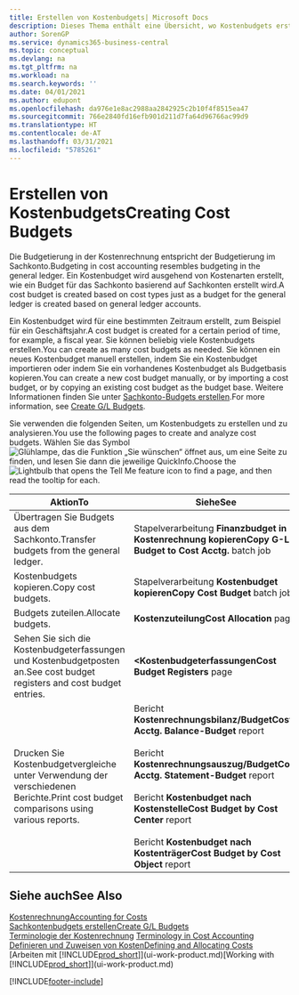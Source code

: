 ```yaml
---
title: Erstellen von Kostenbudgets| Microsoft Docs
description: Dieses Thema enthält eine Übersicht, wo Kostenbudgets erstellt und analysiert werden.
author: SorenGP
ms.service: dynamics365-business-central
ms.topic: conceptual
ms.devlang: na
ms.tgt_pltfrm: na
ms.workload: na
ms.search.keywords: ''
ms.date: 04/01/2021
ms.author: edupont
ms.openlocfilehash: da976e1e8ac2988aa2842925c2b10f4f8515ea47
ms.sourcegitcommit: 766e2840fd16efb901d211d7fa64d96766ac99d9
ms.translationtype: HT
ms.contentlocale: de-AT
ms.lasthandoff: 03/31/2021
ms.locfileid: "5785261"
---
```

# <a name="creating-cost-budgets"></a><span data-ttu-id="fd5f0-103">Erstellen von Kostenbudgets</span><span class="sxs-lookup"><span data-stu-id="fd5f0-103">Creating Cost Budgets</span></span>
<span data-ttu-id="fd5f0-104">Die Budgetierung in der Kostenrechnung entspricht der Budgetierung im Sachkonto.</span><span class="sxs-lookup"><span data-stu-id="fd5f0-104">Budgeting in cost accounting resembles budgeting in the general ledger.</span></span> <span data-ttu-id="fd5f0-105">Ein Kostenbudget wird ausgehend von Kostenarten erstellt, wie ein Budget für das Sachkonto basierend auf Sachkonten erstellt wird.</span><span class="sxs-lookup"><span data-stu-id="fd5f0-105">A cost budget is created based on cost types just as a budget for the general ledger is created based on general ledger accounts.</span></span>  

<span data-ttu-id="fd5f0-106">Ein Kostenbudget wird für eine bestimmten Zeitraum erstellt, zum Beispiel für ein Geschäftsjahr.</span><span class="sxs-lookup"><span data-stu-id="fd5f0-106">A cost budget is created for a certain period of time, for example, a fiscal year.</span></span> <span data-ttu-id="fd5f0-107">Sie können beliebig viele Kostenbudgets erstellen.</span><span class="sxs-lookup"><span data-stu-id="fd5f0-107">You can create as many cost budgets as needed.</span></span> <span data-ttu-id="fd5f0-108">Sie können ein neues Kostenbudget manuell erstellen, indem Sie ein Kostenbudget importieren oder indem Sie ein vorhandenes Kostenbudget als Budgetbasis kopieren.</span><span class="sxs-lookup"><span data-stu-id="fd5f0-108">You can create a new cost budget manually, or by importing a cost budget, or by copying an existing cost budget as the budget base.</span></span> <span data-ttu-id="fd5f0-109">Weitere Informationen finden Sie unter [Sachkonto-Budgets erstellen](finance-how-create-budgets.md).</span><span class="sxs-lookup"><span data-stu-id="fd5f0-109">For more information, see [Create G/L Budgets](finance-how-create-budgets.md).</span></span>

<span data-ttu-id="fd5f0-110">Sie verwenden die folgenden Seiten, um Kostenbudgets zu erstellen und zu analysieren.</span><span class="sxs-lookup"><span data-stu-id="fd5f0-110">You use the following pages to create and analyze cost budgets.</span></span> <span data-ttu-id="fd5f0-111">Wählen Sie das Symbol ![Glühlampe, das die Funktion „Sie wünschen“ öffnet](media/ui-search/search_small.png "Tell Me-Funktion") aus, um eine Seite zu finden, und lesen Sie dann die jeweilige QuickInfo.</span><span class="sxs-lookup"><span data-stu-id="fd5f0-111">Choose the ![Lightbulb that opens the Tell Me feature](media/ui-search/search_small.png "Tell me what you want to do") icon to find a page, and then read the tooltip for each.</span></span>

|<span data-ttu-id="fd5f0-112">Aktion</span><span class="sxs-lookup"><span data-stu-id="fd5f0-112">To</span></span>|<span data-ttu-id="fd5f0-113">Siehe</span><span class="sxs-lookup"><span data-stu-id="fd5f0-113">See</span></span>|  
|--------|---------|  
|<span data-ttu-id="fd5f0-114">Übertragen Sie Budgets aus dem Sachkonto.</span><span class="sxs-lookup"><span data-stu-id="fd5f0-114">Transfer budgets from the general ledger.</span></span>|<span data-ttu-id="fd5f0-115">Stapelverarbeitung **Finanzbudget in Kostenrechnung kopieren**</span><span class="sxs-lookup"><span data-stu-id="fd5f0-115">**Copy G-L Budget to Cost Acctg.** batch job</span></span>|  
|<span data-ttu-id="fd5f0-116">Kostenbudgets kopieren.</span><span class="sxs-lookup"><span data-stu-id="fd5f0-116">Copy cost budgets.</span></span>|<span data-ttu-id="fd5f0-117">Stapelverarbeitung **Kostenbudget kopieren**</span><span class="sxs-lookup"><span data-stu-id="fd5f0-117">**Copy Cost Budget** batch job</span></span>|  
|<span data-ttu-id="fd5f0-118">Budgets zuteilen.</span><span class="sxs-lookup"><span data-stu-id="fd5f0-118">Allocate budgets.</span></span>|<span data-ttu-id="fd5f0-119">**Kostenzuteilung**</span><span class="sxs-lookup"><span data-stu-id="fd5f0-119">**Cost Allocation** page</span></span>|  
|<span data-ttu-id="fd5f0-120">Sehen Sie sich die Kostenbudgeterfassungen und Kostenbudgetposten an.</span><span class="sxs-lookup"><span data-stu-id="fd5f0-120">See cost budget registers and cost budget entries.</span></span>|<span data-ttu-id="fd5f0-121">**<Kostenbudgeterfassungen**</span><span class="sxs-lookup"><span data-stu-id="fd5f0-121">**Cost Budget Registers** page</span></span>|  
|<span data-ttu-id="fd5f0-122">Drucken Sie Kostenbudgetvergleiche unter Verwendung der verschiedenen Berichte.</span><span class="sxs-lookup"><span data-stu-id="fd5f0-122">Print cost budget comparisons using various reports.</span></span>|<span data-ttu-id="fd5f0-123">Bericht **Kostenrechnungsbilanz/Budget**</span><span class="sxs-lookup"><span data-stu-id="fd5f0-123">**Cost Acctg. Balance-Budget** report</span></span><br /><br /> <span data-ttu-id="fd5f0-124">Bericht **Kostenrechnungsauszug/Budget**</span><span class="sxs-lookup"><span data-stu-id="fd5f0-124">**Cost Acctg. Statement-Budget** report</span></span><br /><br /> <span data-ttu-id="fd5f0-125">Bericht **Kostenbudget nach Kostenstelle**</span><span class="sxs-lookup"><span data-stu-id="fd5f0-125">**Cost Budget by Cost Center** report</span></span><br /><br /> <span data-ttu-id="fd5f0-126">Bericht **Kostenbudget nach Kostenträger**</span><span class="sxs-lookup"><span data-stu-id="fd5f0-126">**Cost Budget by Cost Object** report</span></span>|  

## <a name="see-also"></a><span data-ttu-id="fd5f0-127">Siehe auch</span><span class="sxs-lookup"><span data-stu-id="fd5f0-127">See Also</span></span>  
[<span data-ttu-id="fd5f0-128">Kostenrechnung</span><span class="sxs-lookup"><span data-stu-id="fd5f0-128">Accounting for Costs</span></span>](finance-manage-cost-accounting.md)  
[<span data-ttu-id="fd5f0-129">Sachkontenbudgets erstellen</span><span class="sxs-lookup"><span data-stu-id="fd5f0-129">Create G/L Budgets</span></span>](finance-how-create-budgets.md)  
<span data-ttu-id="fd5f0-130">[Terminologie der Kostenrechnung](finance-terminology-in-cost-accounting.md) </span><span class="sxs-lookup"><span data-stu-id="fd5f0-130">[Terminology in Cost Accounting](finance-terminology-in-cost-accounting.md) </span></span>  
[<span data-ttu-id="fd5f0-131">Definieren und Zuweisen von Kosten</span><span class="sxs-lookup"><span data-stu-id="fd5f0-131">Defining and Allocating Costs</span></span>](finance-define-and-allocate-costs.md)  
<span data-ttu-id="fd5f0-132">[Arbeiten mit [!INCLUDE[prod_short](includes/prod_short.md)]](ui-work-product.md)</span><span class="sxs-lookup"><span data-stu-id="fd5f0-132">[Working with [!INCLUDE[prod_short](includes/prod_short.md)]](ui-work-product.md)</span></span>


[!INCLUDE[footer-include](includes/footer-banner.md)]